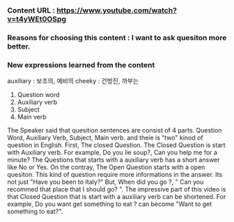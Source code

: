 ### Content URL : https://www.youtube.com/watch?v=t4yWEt0OSpg

### Reasons for choosing this content : I want to ask quesiton more better.

### New expressions learned from the content

auxiliary : 보조의, 예비의
cheeky : 건방진, 까부는

1. Question word
2. Auxiliary verb
3. Subject
4. Main verb

The Speaker said that quesition sentences are consist of 4 parts. Question Word, Auxiliary Verb, Subject, Main verb. and theie is "two" kinod of question in English. First, The closed Question. The Closed Question is start with Auxiliary verb. For example, Do you lie soup?, Can you help me for a minute? The Questions that starts with a auxiliary verb has a short answer like No or Yes. On the contray, The Open Question starts with a open quesiton. This kind of question require more informations in the answer. Its not just "Have you been to Italy?" But, When did you go ?, " Can you recommed that place that I should go? ". The impressive part of this video is that Closed Question that is start with a auxiliary verb can be shortened. For example, Do you want get something to eat ? can become "Want to get something to eat?".
